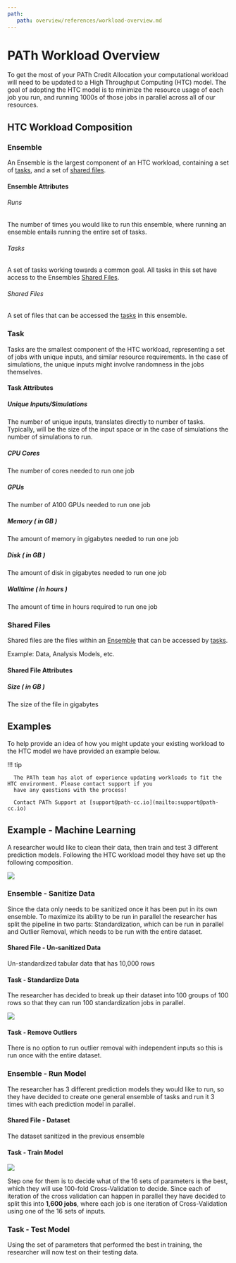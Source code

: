 ```yaml
---
path:
   path: overview/references/workload-overview.md
---
```


# PATh Workload Overview

To get the most of your PATh Credit Allocation your computational workload will need to be updated to a High 
Throughput Computing (HTC) model. The goal of adopting the HTC model is to minimize the resource usage of each job you
run, and running 1000s of those jobs in parallel across all of our resources. 

## HTC Workload Composition

### Ensemble

An Ensemble is the largest component of an HTC workload, containing a set of [tasks](#task), and a set of 
[shared files](#shared-files).

#### Ensemble Attributes

###### Runs

The number of times you would like to run this ensemble, where running an ensemble entails running 
the entire set of tasks. 

###### Tasks

A set of tasks working towards a common goal. All tasks in this set have access to the 
Ensembles [Shared Files](#shared-files).

###### Shared Files

A set of files that can be accessed the [tasks](#task) in this ensemble.

### Task

Tasks are the smallest component of the HTC workload, representing a set of jobs with unique inputs, and similar
resource requirements. In the case of simulations, the unique inputs might involve randomness in the jobs themselves. 

#### Task Attributes

##### Unique Inputs/Simulations

The number of unique inputs, translates directly to number of tasks. Typically, will be the size of the input space or in the case of simulations the
number of simulations to run. 

##### CPU Cores

The number of cores needed to run one job

##### GPUs

The number of A100 GPUs needed to run one job

##### Memory ( in GB )

The amount of memory in gigabytes needed to run one job

##### Disk  ( in GB )

The amount of disk in gigabytes needed to run one job

##### Walltime ( in hours )

The amount of time in hours required to run one job

### Shared Files

Shared files are the files within an [Ensemble](#ensemble) that can be accessed by [tasks](#tasks).

Example: Data, Analysis Models, etc.

#### Shared File Attributes

##### Size ( in GB )

The size of the file in gigabytes

## Examples

To help provide an idea of how you might update your existing workload to the HTC model we have provided an example below. 

!!! tip

      The PATh team has alot of experience updating workloads to fit the HTC environment. Please contact support if you
      have any questions with the process!

      Contact PATh Support at [support@path-cc.io](mailto:support@path-cc.io)

## Example - Machine Learning

A researcher would like to clean their data, then train and test 3 different prediction models. Following the HTC workload
model they have set up the following composition.

![](../../assets/PATh/workload-overview/Workload_Composition_Overview.png)

### Ensemble - Sanitize Data

Since the data only needs to be sanitized once it has been put in its own ensemble. To maximize its ability to 
be run in parallel the researcher has split the pipeline in two parts: Standardization, which can be run in parallel and 
Outlier Removal, which needs to be run with the entire dataset. 

#### Shared File - Un-sanitized Data

Un-standardized tabular data that has 10,000 rows

#### Task - Standardize Data

The researcher has decided to break up their dataset into 100 groups of 100 rows so that they can run 100 standardization
jobs in parallel.

![](../../assets/PATh/workload-overview/Workload_Composition_Standardize.png)

#### Task - Remove Outliers

There is no option to run outlier removal with independent inputs so this is run once with the entire dataset. 

### Ensemble - Run Model 

The researcher has 3 different prediction models they would like to run, so they have decided to create one general ensemble
of tasks and run it 3 times with each prediction model in parallel.

#### Shared File - Dataset 

The dataset sanitized in the previous ensemble

#### Task - Train Model

![](../../assets/PATh/workload-overview/Workload_Composition_Train_Model.png)

Step one for them is to decide what of the 16 sets of parameters is the best, which they will use 100-fold Cross-Validation
to decide. Since each of iteration of the cross validation can happen in parallel they have decided to split this into 
**1,600 jobs**, where each job is one iteration of Cross-Validation using one of the 16 sets of inputs. 

### Task - Test Model

Using the set of parameters that performed the best in training, the researcher will now test on their testing data.
